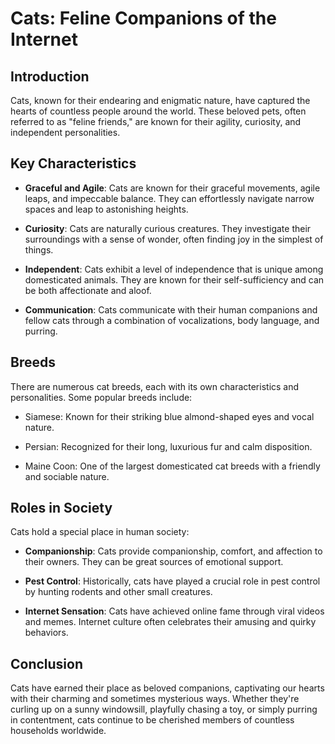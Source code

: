 # Cats: Feline Companions of the Internet



## Introduction



Cats, known for their endearing and enigmatic nature, have captured the hearts of countless people around the world. These beloved pets, often referred to as "feline friends," are known for their agility, curiosity, and independent personalities.



## Key Characteristics



- **Graceful and Agile**: Cats are known for their graceful movements, agile leaps, and impeccable balance. They can effortlessly navigate narrow spaces and leap to astonishing heights.



- **Curiosity**: Cats are naturally curious creatures. They investigate their surroundings with a sense of wonder, often finding joy in the simplest of things.



- **Independent**: Cats exhibit a level of independence that is unique among domesticated animals. They are known for their self-sufficiency and can be both affectionate and aloof.



- **Communication**: Cats communicate with their human companions and fellow cats through a combination of vocalizations, body language, and purring.



## Breeds



There are numerous cat breeds, each with its own characteristics and personalities. Some popular breeds include:

- Siamese: Known for their striking blue almond-shaped eyes and vocal nature.

- Persian: Recognized for their long, luxurious fur and calm disposition.

- Maine Coon: One of the largest domesticated cat breeds with a friendly and sociable nature.



## Roles in Society



Cats hold a special place in human society:

- **Companionship**: Cats provide companionship, comfort, and affection to their owners. They can be great sources of emotional support.



- **Pest Control**: Historically, cats have played a crucial role in pest control by hunting rodents and other small creatures.



- **Internet Sensation**: Cats have achieved online fame through viral videos and memes. Internet culture often celebrates their amusing and quirky behaviors.



## Conclusion



Cats have earned their place as beloved companions, captivating our hearts with their charming and sometimes mysterious ways. Whether they're curling up on a sunny windowsill, playfully chasing a toy, or simply purring in contentment, cats continue to be cherished members of countless households worldwide.

